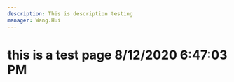 ```yaml
---
description: This is description testing
manager: Wang.Hui
---
```

# this is a test page 8/12/2020 6:47:03 PM